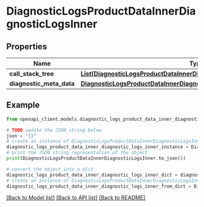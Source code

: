 # DiagnosticLogsProductDataInnerDiagnosticLogsInner


## Properties

Name | Type | Description | Notes
------------ | ------------- | ------------- | -------------
**call_stack_tree** | [**List[DiagnosticLogsProductDataInnerDiagnosticLogsInnerCallStackTreeInner]**](DiagnosticLogsProductDataInnerDiagnosticLogsInnerCallStackTreeInner.md) |  | [optional] 
**diagnostic_meta_data** | [**DiagnosticLogsProductDataInnerDiagnosticLogsInnerDiagnosticMetaData**](DiagnosticLogsProductDataInnerDiagnosticLogsInnerDiagnosticMetaData.md) |  | [optional] 

## Example

```python
from openapi_client.models.diagnostic_logs_product_data_inner_diagnostic_logs_inner import DiagnosticLogsProductDataInnerDiagnosticLogsInner

# TODO update the JSON string below
json = "{}"
# create an instance of DiagnosticLogsProductDataInnerDiagnosticLogsInner from a JSON string
diagnostic_logs_product_data_inner_diagnostic_logs_inner_instance = DiagnosticLogsProductDataInnerDiagnosticLogsInner.from_json(json)
# print the JSON string representation of the object
print(DiagnosticLogsProductDataInnerDiagnosticLogsInner.to_json())

# convert the object into a dict
diagnostic_logs_product_data_inner_diagnostic_logs_inner_dict = diagnostic_logs_product_data_inner_diagnostic_logs_inner_instance.to_dict()
# create an instance of DiagnosticLogsProductDataInnerDiagnosticLogsInner from a dict
diagnostic_logs_product_data_inner_diagnostic_logs_inner_from_dict = DiagnosticLogsProductDataInnerDiagnosticLogsInner.from_dict(diagnostic_logs_product_data_inner_diagnostic_logs_inner_dict)
```
[[Back to Model list]](../README.md#documentation-for-models) [[Back to API list]](../README.md#documentation-for-api-endpoints) [[Back to README]](../README.md)


